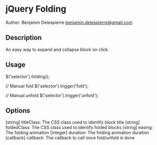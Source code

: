 jQuery Folding
==================

Author: Benjamin Delespierre <benjamin.delespierre@gmail.com>

Description
-----------

An easy way to expand and collapse block on click.

Usage
-----

$('selector').folding();

// Manual fold
$('selector').trigger('fold');

// Manual unfold
$('selector').trigger('unfold');

Options
-------

[string] titleClass: The CSS class used to identify block title
[string] foldedClass: The CSS class used to identify folded blocks
[string] easing: The folding animation
[integer] duration: The folding animation duration
[callback] callback: The callback to call once fold/unfold is done
